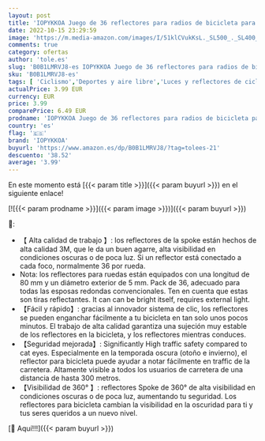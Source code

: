 ```yaml
---
layout: post
title: 'IOPYKKOA Juego de 36 reflectores para radios de bicicleta para una máxima visibilidad en la carretera  alternativa a las luces de radios de ojos de gato  material reflectante 3M'
date: 2022-10-15 23:29:59
image: 'https://m.media-amazon.com/images/I/51klCVukKsL._SL500_._SL400_.jpg'
comments: true
category: ofertas
author: 'tole.es'
slug: 'B0B1LMRVJ8-es IOPYKKOA Juego de 36 reflectores para radios de bicicleta...'
sku: 'B0B1LMRVJ8-es'
tags: [ 'Ciclismo','Deportes y aire libre','Luces y reflectores de ciclismo','Reflectores de ciclismo','Ropa y equipo para deportes','bicicleta','iopykkoa','🇪🇸', ]
actualPrice: 3.99 EUR
currency: EUR
price: 3.99
comparePrice: 6.49 EUR
prodname: 'IOPYKKOA Juego de 36 reflectores para radios de bicicleta para una máxima visibilidad en la carretera  alternativa a las luces de radios de ojos de gato  material reflectante 3M'
country: 'es'
flag: '🇪🇸'
brand: 'IOPYKKOA'
buyurl: 'https://www.amazon.es/dp/B0B1LMRVJ8/?tag=tolees-21'
descuento: '38.52'
average: '3.99'
---
```


En este momento está [{{< param title >}}]({{< param buyurl >}}) en el siguiente enlace!

[![{{< param prodname >}}]({{< param image >}})]({{< param buyurl >}})

🔎:

- 【 Alta calidad de trabajo 】: los reflectores de la spoke están hechos de alta calidad 3M, que le da un buen agarre, alta visibilidad en condiciones oscuras o de poca luz. Si un reflector está conectado a cada foco, normalmente 36 por rueda.
- Nota: los reflectores para ruedas están equipados con una longitud de 80 mm y un diámetro exterior de 5 mm. Pack de 36, adecuado para todas las esposas redondas convencionales. Ten en cuenta que estas son tiras reflectantes. It can can be bright itself, requires external light.
- 【Fácil y rápido】: gracias al innovador sistema de clic, los reflectores se pueden enganchar fácilmente a tu bicicleta en tan solo unos pocos minutos. El trabajo de alta calidad garantiza una sujeción muy estable de los reflectores en la bicicleta, y los reflectores mientras conduces.
- 【Seguridad mejorada】: Significantly High traffic safety compared to cat eyes. Especialmente en la temporada oscura (otoño e invierno), el reflector para bicicleta puede ayudar a notar fácilmente en traffic de la carretera. Altamente visible a todos los usuarios de carretera de una distancia de hasta 300 metros.
- 【Visibilidad de 360° 】: reflectores Spoke de 360° de alta visibilidad en condiciones oscuras o de poca luz, aumentando tu seguridad. Los reflectores para bicicleta cambian la visibilidad en la oscuridad para ti y tus seres queridos a un nuevo nivel.

[🛒 Aquí!!!]({{< param buyurl >}})
